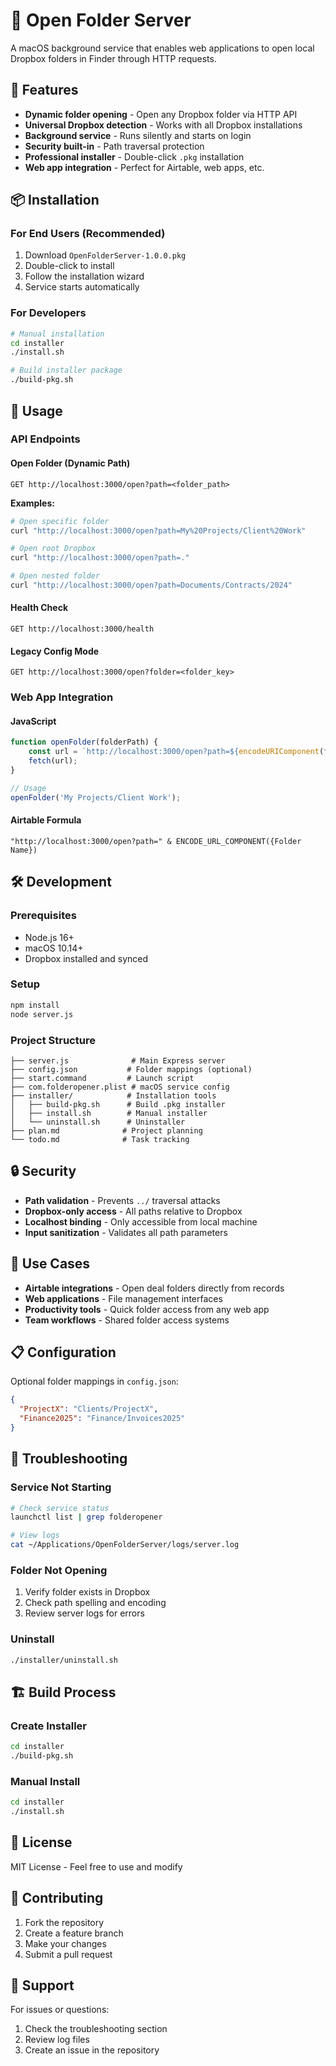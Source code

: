 # 📁 Open Folder Server

A macOS background service that enables web applications to open local Dropbox folders in Finder through HTTP requests.

## 🚀 Features

- **Dynamic folder opening** - Open any Dropbox folder via HTTP API
- **Universal Dropbox detection** - Works with all Dropbox installations
- **Background service** - Runs silently and starts on login
- **Security built-in** - Path traversal protection
- **Professional installer** - Double-click `.pkg` installation
- **Web app integration** - Perfect for Airtable, web apps, etc.

## 📦 Installation

### For End Users (Recommended)
1. Download `OpenFolderServer-1.0.0.pkg`
2. Double-click to install
3. Follow the installation wizard
4. Service starts automatically

### For Developers
```bash
# Manual installation
cd installer
./install.sh

# Build installer package
./build-pkg.sh
```

## 🔧 Usage

### API Endpoints

#### Open Folder (Dynamic Path)
```
GET http://localhost:3000/open?path=<folder_path>
```

**Examples:**
```bash
# Open specific folder
curl "http://localhost:3000/open?path=My%20Projects/Client%20Work"

# Open root Dropbox
curl "http://localhost:3000/open?path=."

# Open nested folder
curl "http://localhost:3000/open?path=Documents/Contracts/2024"
```

#### Health Check
```
GET http://localhost:3000/health
```

#### Legacy Config Mode
```
GET http://localhost:3000/open?folder=<folder_key>
```

### Web App Integration

#### JavaScript
```javascript
function openFolder(folderPath) {
    const url = `http://localhost:3000/open?path=${encodeURIComponent(folderPath)}`;
    fetch(url);
}

// Usage
openFolder('My Projects/Client Work');
```

#### Airtable Formula
```
"http://localhost:3000/open?path=" & ENCODE_URL_COMPONENT({Folder Name})
```

## 🛠️ Development

### Prerequisites
- Node.js 16+
- macOS 10.14+
- Dropbox installed and synced

### Setup
```bash
npm install
node server.js
```

### Project Structure
```
├── server.js              # Main Express server
├── config.json           # Folder mappings (optional)
├── start.command         # Launch script
├── com.folderopener.plist # macOS service config
├── installer/            # Installation tools
│   ├── build-pkg.sh      # Build .pkg installer
│   ├── install.sh        # Manual installer
│   └── uninstall.sh      # Uninstaller
├── plan.md              # Project planning
└── todo.md              # Task tracking
```

## 🔒 Security

- **Path validation** - Prevents `../` traversal attacks
- **Dropbox-only access** - All paths relative to Dropbox
- **Localhost binding** - Only accessible from local machine
- **Input sanitization** - Validates all path parameters

## 🌟 Use Cases

- **Airtable integrations** - Open deal folders directly from records
- **Web applications** - File management interfaces
- **Productivity tools** - Quick folder access from any web app
- **Team workflows** - Shared folder access systems

## 📋 Configuration

Optional folder mappings in `config.json`:
```json
{
  "ProjectX": "Clients/ProjectX",
  "Finance2025": "Finance/Invoices2025"
}
```

## 🔧 Troubleshooting

### Service Not Starting
```bash
# Check service status
launchctl list | grep folderopener

# View logs
cat ~/Applications/OpenFolderServer/logs/server.log
```

### Folder Not Opening
1. Verify folder exists in Dropbox
2. Check path spelling and encoding
3. Review server logs for errors

### Uninstall
```bash
./installer/uninstall.sh
```

## 🏗️ Build Process

### Create Installer
```bash
cd installer
./build-pkg.sh
```

### Manual Install
```bash
cd installer
./install.sh
```

## 📄 License

MIT License - Feel free to use and modify

## 🤝 Contributing

1. Fork the repository
2. Create a feature branch
3. Make your changes
4. Submit a pull request

## 📧 Support

For issues or questions:
1. Check the troubleshooting section
2. Review log files
3. Create an issue in the repository